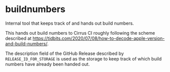# buildnumbers

Internal tool that keeps track of and hands out build numbers.

This hands out build numbers to Cirrus CI roughly following the scheme described at
https://tidbits.com/2020/07/08/how-to-decode-apple-version-and-build-numbers/.

The description field of the GitHub Release described by `RELEASE_ID_FOR_STORAGE`
is used as the storage to keep track of which build numbers have already been handed out.
